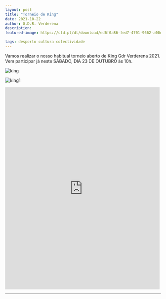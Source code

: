 ```yaml
---
layout: post
title: "Torneio de King"
date: 2021-10-22
author: G.D.R. Verderena
description: 
featured-image: https://cld.pt/dl/download/ed6f0a86-fed7-4701-9662-a00df81100f6/WhatsApp%20Image%202021-10-21%20at%2018.14.50.jpeg?download=true

tags: desporto cultura colectividade
---
```


Vamos realizar o nosso habitual torneio aberto de King Gdr Verderena 2021.
Vem participar já neste SÁBADO, DIA 23 DE OUTUBRO às 10h.

![king](https://cld.pt/dl/download/ed6f0a86-fed7-4701-9662-a00df81100f6/WhatsApp%20Image%202021-10-21%20at%2018.14.50.jpeg?download=true)

![king1](https://cld.pt/dl/download/ec5652d0-d26e-4bbf-a6c2-7980ea286409/medalhas.jpeg?size=xl&crop=false&format=jpeg)



<iframe src="https://www.facebook.com/plugins/post.php?href=https%3A%2F%2Fwww.facebook.com%2Fpermalink.php%3Fstory_fbid%3D4848571908508767%26id%3D356445604388109&show_text=true&width=500" width="500" height="652" style="border:none;overflow:hidden" scrolling="no" frameborder="0" allowfullscreen="true" allow="autoplay; clipboard-write; encrypted-media; picture-in-picture; web-share"></iframe>

---

